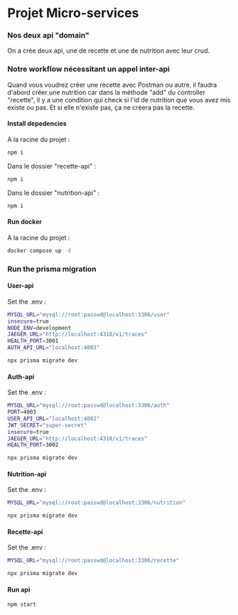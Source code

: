 # Projet Micro-services

### Nos deux api "domain"

On a crée deux api, une de recette et une de nutrition avec leur crud.

### Notre workflow nécessitant un appel inter-api

Quand vous voudrez créer une recette avec Postman ou autre, il faudra d'abord créer une nutrition car dans la méthode "add" du controller "recette", il y a une condition qui check si l'id de nutrition que vous avez mis existe ou pas. Et si elle n'existe pas, ça ne créera pas la recette. 

#### Install depedencies

A la racine du projet :
```bash
npm i
```

Dans le dossier "recette-api" :
```bash
npm i
```

Dans le dossier "nutrition-api" :
```bash
npm i
```

#### Run docker

A la racine du projet :
```bash
docker compose up -d
```

### Run the prisma migration
#### User-api

Set the .env :
```bash
MYSQL_URL="mysql://root:passwd@localhost:3306/user"
insecure=true
NODE_ENV=development
JAEGER_URL="http://localhost:4318/v1/traces"
HEALTH_PORT=3001
AUTH_API_URL="localhost:4003"
```

```bash
npx prisma migrate dev
```
#### Auth-api

Set the .env :
```bash
MYSQL_URL="mysql://root:passwd@localhost:3306/auth"
PORT=4003
USER_API_URL="localhost:4002"
JWT_SECRET="super-secret"
insecure=true
JAEGER_URL="http://localhost:4318/v1/traces"
HEALTH_PORT=3002
```

```bash
npx prisma migrate dev
```

#### Nutrition-api

Set the .env :
```bash
MYSQL_URL="mysql://root:passwd@localhost:3306/nutrition"
```

```bash
npx prisma migrate dev
```

#### Recette-api

Set the .env :
```bash
MYSQL_URL="mysql://root:passwd@localhost:3306/recette"
```

```bash
npx prisma migrate dev
```

#### Run api

```bash
npm start
```

